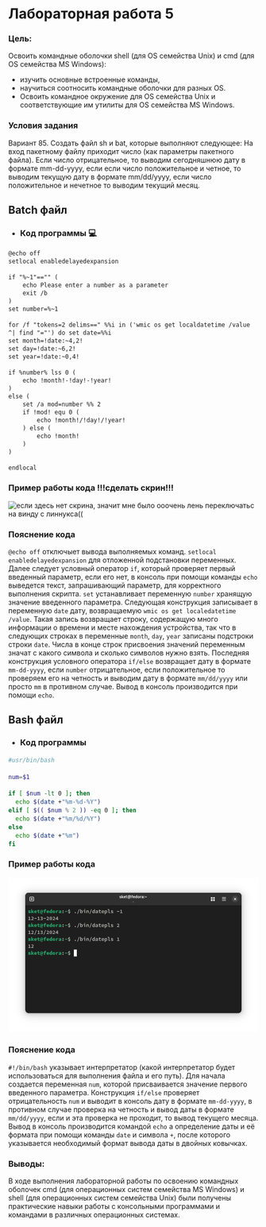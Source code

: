# Лабораторная работа 5
 
### Цель: 
 
Освоить командные оболочки shell (для OS семейства Unix) и cmd (для OS семейства MS Windows):
+ изучить основные встроенные команды,
+ научиться соотносить командные оболочки для разных OS.
+ Освоить командное окружение для OS семейства Unix и соответствующие им утилиты для OS семейства MS Windows.
### Условия задания
Вариант 85. Создать файл sh и bat, которые выполняют следующее: 
На вход пакетному файлу приходит число (как параметры пакетного файла). Если число отрицательное, то выводим сегодняшнюю дату в формате mm-dd-yyyy, если если число положительное и четное, то выводим текущую дату в формате mm/dd/yyyy, если число положительное и нечетное то выводим текущий месяц.

## Batch файл
- ### Код программы :computer:
```batch
@echo off
setlocal enabledelayedexpansion

if "%~1"=="" (
    echo Please enter a number as a parameter
    exit /b
)
set number=%~1

for /f "tokens=2 delims==" %%i in ('wmic os get localdatetime /value ^| find "="') do set date=%%i
set month=!date:~4,2!
set day=!date:~6,2!
set year=!date:~0,4!

if %number% lss 0 (
    echo !month!-!day!-!year!
) 
else (
    set /a mod=number %% 2
    if !mod! equ 0 (
        echo !month!/!day!/!year!
    ) else (
        echo !month!
    )
)

endlocal
```
### Пример работы кода !!!сделать скрин!!!
![если здесь нет скрина, значит мне было ооочень лень переключатьс на винду с линнукса((](ссылка)

### Пояснение кода

`@echo off` отключыет вывода выполняемых команд. `setlocal enabledelayedexpansion` для отложенной подстановки переменных. Далее следует условный оператор `if`, который проверяет первый введенный параметр, если его нет, в консоль при помощи команды `echo` выведется текст, запрашивающий параметр, для корректного выполнения скрипта. `set` устанавливает переменную `number` хранящую значение введенного параметра. Следующая конструкция записывает в переменную `date` дату, возвращаемую `wmic os get localedatetime /value`. Такая запись возвращает строку, содержащую много информации о времени и месте нахождения устройства, так что в следующих строках в переменные `month`, `day`, `year` записаны подстроки строки `date`. Числа в конце строк присвоения значений переменным значат с какого символа и сколько символов нужно взять. Последняя конструкция условного оператора `if/else` возвращает дату в формате `mm-dd-yyyy`, если `number` отрицательное, если положительное то проверяем его на четность и выводим дату в формате `mm/dd/yyyy` или просто `mm` в противном случае. Вывод в консоль производится при помощи `echo`.

## Bash файл
- ### Код программы 
```bash
#usr/bin/bash

num=$1

if [ $num -lt 0 ]; then
  echo $(date +"%m-%d-%Y")
elif [ $(( $num % 2 )) -eq 0 ]; then
  echo $(date +"%m/%d/%Y")
else
  echo $(date +"%m")
fi

```

### Пример работы кода 
![](img/bash_output.png)

### Пояснение кода

`#!/bin/bash` указывает интерпретатор (какой интерпретатор будет использоваться для выполнения файла и его путь). Для начала создается переменная `num`, которой присваивается значение первого введенного параметра. Конструкция `if/else` проверяет отрицательность `num` и выводит в консоль дату в формате `mm-dd-yyyy`, в противном случае проверка на четность и вывод  даты в формате `mm/dd/yyyy`, если и эта проверка не проходит, то вывод текущего месяца. Вывод в консоль производится командой `echo` а определение даты и её формата при помощи команды `date` и символа `+`, после которого указывается необходимый формат вывода даты в двойных ковычках.  

### Выводы: 
 В ходе выполнения лабораторной работы по освоению командных оболочек cmd (для операционных систем семейства MS Windows) и shell (для операционных систем семейства Unix) были получены практические навыки работы с консольными программами и командами в различных операционных системах. 
